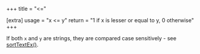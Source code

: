 +++
title = "<="

[extra]
usage = "x <= y"
return = "1 if x is lesser or equal to y, 0 otherwise"
+++

If both `x` and `y` are strings, they are compared case sensitively - see [sortTextEx()](objects/proc/sorttextex.md).
